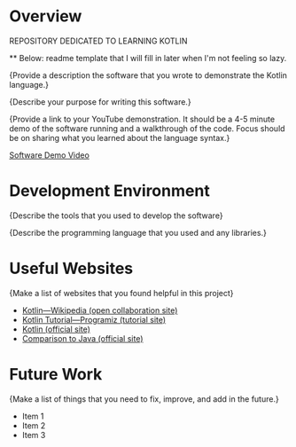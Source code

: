 # Overview

REPOSITORY DEDICATED TO LEARNING KOTLIN

** Below: readme template that I will fill in later when I'm not feeling so lazy.

{Provide a description the software that you wrote to demonstrate the Kotlin language.}

{Describe your purpose for writing this software.}

{Provide a link to your YouTube demonstration.  It should be a 4-5 minute demo of the software running and a walkthrough of the code. Focus should be on sharing what you learned about the language syntax.}

[Software Demo Video]( http://youtube.link.goes.here )

# Development Environment

{Describe the tools that you used to develop the software}

{Describe the programming language that you used and any libraries.}

# Useful Websites

{Make a list of websites that you found helpful in this project}
* [Kotlin—Wikipedia (open collaboration site)](https://en.wikipedia.org/wiki/Kotlin_(programming_language))
* [Kotlin Tutorial—Programiz (tutorial site)](https://www.programiz.com/kotlin-programming)
* [Kotlin (official site)](https://kotlinlang.org/)
* [Comparison to Java (official site)](https://kotlinlang.org/docs/reference/comparison-to-java.html)

# Future Work

{Make a list of things that you need to fix, improve, and add in the future.}
* Item 1
* Item 2
* Item 3
